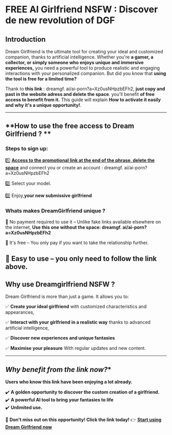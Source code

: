 # **FREE AI Girlfriend NSFW : Discover de new revolution of DGF**

## **Introduction**
Dream Girlfriend is the ultimate tool for creating your ideal and customized companion, thanks to artificial intelligence. Whether you're **a gamer, a collector, or simply someone who enjoys unique and immersive experiences,** you need a powerful tool to produce realistic and engaging interactions with your personalized companion. But did you know that **using the tool is free for a limited time?**

Thank to **this link** : dreamgf. ai/ai-porn?a=Xz0usNHpzbEFh2, **just copy and past in the website adress and delete the space**. you'll benefit **of free access to benefit from it.** This guide will explain **How to activate it easily and why it's a unique opportunity!**.

---

## **How to use the free access to Dream Girlfriend ? **

### **Steps to sign up:**

1️⃣ **[Access to the promotional link at the end of the phrase, delete the space]( https://github.com/eleckang/promocandyai)** and connect you or create an account : dreamgf. ai/ai-porn?a=Xz0usNHpzbEFh2

2️⃣ Select your model.

3️⃣ Enjoy,**your new submissive girlfriend**


### **Whats makes DreamGirlfriend unique ?**

🔹 No payment required to use it – Unlike fake links available elsewhere on the internet, **Use this one without the space: dreamgf. ai/ai-porn?a=Xz0usNHpzbEFh2**

🔹 It's free – You only pay if you want to take the relationship further.

🔹 Easy to use – you only need to follow the link above.
---

## **Why use Dreamgirlfriend NSFW ?**

Dream Girlfriend is more than just a game. It allows you to:

✅ **Create your ideal girlfriend** with customized characteristics and appearances,

✅ **Interact with your girlfriend in a realistic way** thanks to advanced artificial intelligence,

✅ **Discover new experiences and unique fantasies**

✅ **Maximise your pleasure** With regular updates and new content.

---
## *Why benefit from the link now?**

**Users who know this link have been enjoying a lot already.**

✔️ **A golden opportunity to discover the custom creation of a girlfriend.**  
✔️ **A powerful AI tool to bring your fantasies to life**  
✔️ **Unlimited use.**  

📌 **Don't miss out on this opportunity! Click the link today!**
👉 **[Start using Dream Girlfriend now](#)**
